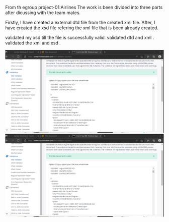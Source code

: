 
From th egroup project-01:Airlines
The work is been divided into three parts after dicussing with the team mates.

Firstly, I have created a external  dtd file from the created xml file.
After, I have created the xsd file refering the xml file that is been already created.

validated my xsd till the file is successfully valid.
validated  dtd and xml .
validated the xml and xsd .

![image info](../Group_Project-01/validation/xml%20validation.png)
![image info](../Group_Project-01/validation/xml.xsd%20validation.png)



